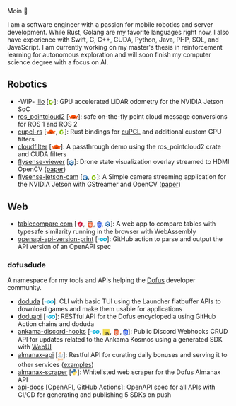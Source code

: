 Moin 👋

I am a software engineer with a passion for mobile robotics and server development. While Rust, Golang are my favorite languages right now, I also have experience with Swift, C, C++, CUDA, Python, Java, PHP, SQL, and JavaScript. I am currently working on my master's thesis in reinforcement learning for autonomous exploration and will soon finish my computer science degree with a focus on AI.

## Robotics

- -WIP- [jlio](https://github.com/stelzo/jlio) [<a href="https://developer.nvidia.com/cuda-toolkit"><img height=12 align="center" src="images/cudaIcon.png" /></a>]: GPU accelerated LiDAR odometry for the NVIDIA Jetson SoC
- [ros_pointcloud2](https://github.com/stelzo/ros_pointcloud2) [<a href="https://www.rust-lang.org"><img height=14 align="center" src="images/rustIcon.png" /></a>]: safe on-the-fly point cloud message conversions for ROS 1 and ROS 2
- [cupcl-rs](https://github.com/stelzo/cupcl-rs) [<a href="https://www.rust-lang.org"><img height=14 align="center" src="images/rustIcon.png" /></a>, <a href="https://developer.nvidia.com/cuda-toolkit"><img height=12 align="center" src="images/cudaIcon.png" /></a>]: Rust bindings for [cuPCL](https://github.com/NVIDIA-AI-IOT/cuPCL) and additional custom GPU filters
- [cloudfilter](https://github.com/stelzo/cloudfilter) [<a href="https://www.rust-lang.org"><img height=14 align="center" src="images/rustIcon.png" /></a>]: A passthrough demo using the ros_pointcloud2 crate and CUDA filters
- [flysense-viewer](https://github.com/stelzo/flysense-viewer) [<a href="https://cplusplus.com"><img height=12 align="center" src="images/cppIcon.png" /></a>]: Drone state visualization overlay streamed to HDMI OpenCV ([paper](https://dl.acm.org/doi/abs/10.1145/3579170.3579266))
- [flysense-jetson-cam](https://github.com/stelzo/flysense-jetson-cam) [<a href="https://cplusplus.com"><img height=12 align="center" src="images/cppIcon.png" /></a>, <a href="https://developer.nvidia.com/cuda-toolkit"><img height=12 align="center" src="images/cudaIcon.png" /></a>]: A Simple camera streaming application for the NVIDIA Jetson with GStreamer and OpenCV ([paper](https://dl.acm.org/doi/abs/10.1145/3579170.3579266))


## Web
- [tablecompare.com](https://tablecompare.com) [<a href="https://angular.io"><img height=15 align="center" src="images/angularIcon.png" /></a>, <a href="https://developer.mozilla.org"><img height=15 align="center" src="images/htmlIcon.png" /></a>, <a href="https://developer.mozilla.org"><img height=15 align="center" src="images/cssIcon.png" /></a>, <a href="https://cplusplus.com"><img height=12 align="center" src="images/cppIcon.png" /></a>]: A web app to compare tables with typesafe similarity running in the browser with  WebAssembly
- [openapi-api-version-print](https://github.com/stelzo/openapi-api-version-print) [<a href="https://go.dev"><img height=8 align="center" src="images/goIcon.png" /></a>]: GitHub action to parse and output the API version of an OpenAPI spec

### dofusdude
A namespace for my tools and APIs helping the [Dofus](https://www.dofus.com) developer community.

- [doduda](https://github.com/dofusdude/doduda) [<a href="https://go.dev"><img height=8 align="center" src="images/goIcon.png" /></a>]: CLI with basic TUI using the Launcher flatbuffer APIs to download games and make them usable for applications
- [doduapi](https://github.com/dofusdude/doduapi) [<a href="https://go.dev"><img height=8 align="center" src="images/goIcon.png" /></a>]: RESTful API for the Dofus encyclopedia using GitHub Action chains and doduda
- [ankama-discord-hooks](https://github.com/dofusdude/ankama-discord-hooks) [<a href="https://go.dev"><img height=8 align="center" src="images/goIcon.png" /></a>, <a href="https://developer.mozilla.org"><img height=15 align="center" src="images/jsIcon.png" /></a>, <a href="https://developer.mozilla.org"><img height=15 align="center" src="images/htmlIcon.png" /></a>, <a href="https://developer.mozilla.org"><img height=15 align="center" src="images/cssIcon.png" /></a>]: Public Discord Webhooks CRUD API for updates related to the Ankama Kosmos using a generated SDK with [WebUI](https://discord.dofusdude.com)
- [almanax-api](https://github.com/dofusdude/almanax-api) [<a href="https://www.java.com/de/"><img height=23 align="center" src="images/javaIcon.png" /></a>]: Restful API for curating daily bonuses and serving it to other services ([examples](https://github.com/dofusdude/almanax-api#awesome-projects-using-the-api))
- [almanax-scraper](https://github.com/dofusdude/almanax-scraper) [<a href="https://www.python.org"><img height=15 align="center" src="images/pythonIcon.png" /></a>]: Whitelisted web scraper for the Dofus Almanax API
- [api-docs](https://github.com/dofusdude/api-docs) [OpenAPI, GitHub Actions]: OpenAPI spec for all APIs with CI/CD for generating and publishing 5 SDKs on push

